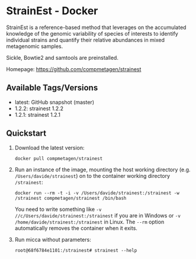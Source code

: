 # StrainEst - Docker

StrainEst is a reference-based method that leverages on the accumulated knowledge of the genomic variability of species of interests to identify individual strains and quantify their relative abundances in mixed metagenomic samples.

Sickle, Bowtie2 and samtools are preinstalled.

Homepage: https://github.com/compmetagen/strainest

## Available Tags/Versions

- latest: GitHub snapshot (master)
- 1.2.2: strainest 1.2.2
- 1.2.1: strainest 1.2.1


## Quickstart

1. Download the latest version:

   `docker pull compmetagen/strainest`

2. Run an instance of the image, mounting the host working directory
   (e.g. ``/Users/davide/strainest``) on to the container working directory
   ``/strainest``:

   `docker run --rm -t -i -v /Users/davide/strainest:/strainest -w /strainest compmetagen/strainest /bin/bash`

   You need to write something like ``-v //c/Users/davide/strainest:/strainest`` if
   you are in Windows or ``-v /home/davide/strainest:/strainest`` in Linux. The
   ``--rm`` option automatically removes the container when it exits.

3. Run micca without parameters:

   `root@68f6784e1101:/strainest# strainest --help`
